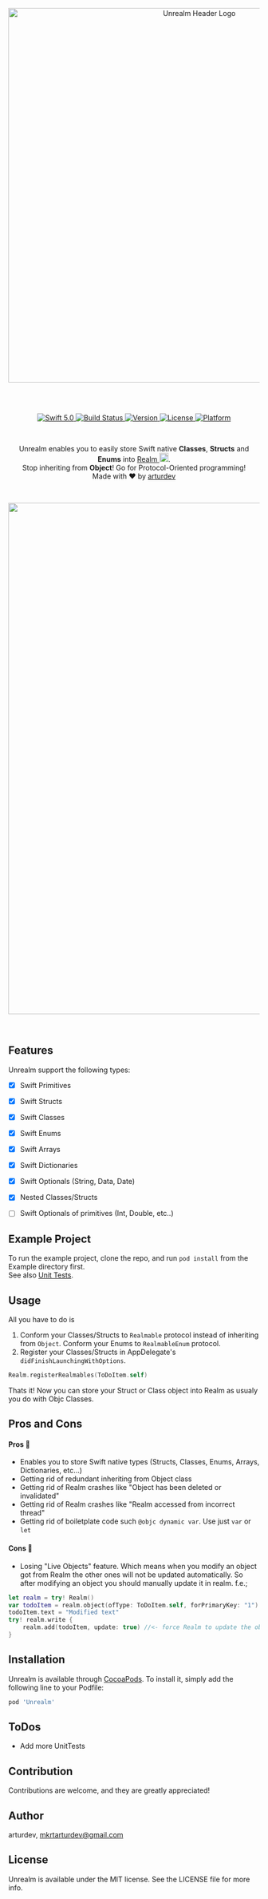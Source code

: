 <p align="center">
   <img width="750" src="https://raw.githubusercontent.com/arturdev/Unrealm/assets/unrealm.png" alt="Unrealm Header Logo">
</p>
                                                                                                                               <br><br>

<p align="center">
  <a href="https://developer.apple.com/swift/">
      <img src="https://img.shields.io/badge/Swift-5.0-orange.svg?style=flat" alt="Swift 5.0">
  </a>
  <a href="https://travis-ci.com/arturdev/Unrealm">
      <img src="https://travis-ci.com/arturdev/Unrealm.svg?branch=master" alt="Build Status">
  </a>
  <a href="https://cocoapods.org/pods/Unrealm">
      <img src="https://img.shields.io/cocoapods/v/Unrealm.svg?style=flat" alt="Version">
  </a>
  <a href="https://cocoapods.org/pods/Unrealm">
      <img src="https://img.shields.io/cocoapods/l/Unrealm.svg?style=flat" alt="License">
  </a>
  <a href="https://cocoapods.org/pods/Unrealm">
      <img src="https://img.shields.io/cocoapods/p/Unrealm.svg?style=flat" alt="Platform">
  </a>

</p>
  
<br/>

<p align="center">
  Unrealm enables you to easily store Swift native <b>Classes</b>, <b>Structs</b> and <b>Enums</b> into <a href="https://github.com/realm/realm-cocoa">Realm <img width="18" src = "https://raw.githubusercontent.com/arturdev/Unrealm/assets/realmLogoSmall.png"></a>.<br/>Stop inheriting from <b>Object</b>! Go for Protocol-Oriented programming!<br>
Made with ❤️ by <a href="https://github.com/arturdev">arturdev</a>
</p>
<br>

<p align="center">
<img width="1024" src="https://raw.githubusercontent.com/arturdev/Unrealm/assets/preview.png">
</p>
<br>

## Features
Unrealm support the following types:

- [x] Swift Primitives
- [x] Swift Structs
- [x] Swift Classes
- [x] Swift Enums
- [x] Swift Arrays
- [x] Swift Dictionaries
- [x] Swift Optionals (String, Data, Date)
- [x] Nested Classes/Structs
- [ ] Swift Optionals of primitives (Int, Double, etc..)


## Example Project
To run the example project, clone the repo, and run `pod install` from the Example directory first.<br>
See also <a href="https://github.com/arturdev/Unrealm/blob/master/Example/Tests/Tests.swift">Unit Tests</a>.

## Usage
All you have to do is 
1. Conform your Classes/Structs to `Realmable` protocol instead of inheriting from `Object`. Conform your Enums to `RealmableEnum` protocol.
2. Register your Classes/Structs in AppDelegate's `didFinishLaunchingWithOptions`.
```Swift
Realm.registerRealmables(ToDoItem.self)
```
Thats it! Now you can store your Struct or Class object into Realm as usualy you do with Objc Classes.

## Pros and Cons 

#### Pros 🎉
- Enables you to store Swift native types (Structs, Classes, Enums, Arrays, Dictionaries, etc...)
- Getting rid of redundant inheriting from Object class
- Getting rid of Realm crashes like "Object has been deleted or invalidated"
- Getting rid of Realm crashes like "Realm accessed from incorrect thread"
- Getting rid of boiletplate code such `@objc dynamic var`. Use just `var` or `let`

#### Cons 🍟
- Losing "Live Objects" feature. Which means when you modify an object got from Realm the other ones will not be updated automatically. So after modifying an object you should manually update it in realm.
f.e.;
```Swift
let realm = try! Realm()
var todoItem = realm.object(ofType: ToDoItem.self, forPrimaryKey: "1")
todoItem.text = "Modified text"
try! realm.write {
    realm.add(todoItem, update: true) //<- force Realm to update the object
}
```

## Installation

Unrealm is available through [CocoaPods](https://cocoapods.org). To install
it, simply add the following line to your Podfile:

```ruby
pod 'Unrealm'
```

## ToDos

- Add more UnitTests

## Contribution

Contributions are welcome, and they are greatly appreciated!


## Author

arturdev, mkrtarturdev@gmail.com

## License

Unrealm is available under the MIT license. See the LICENSE file for more info.

